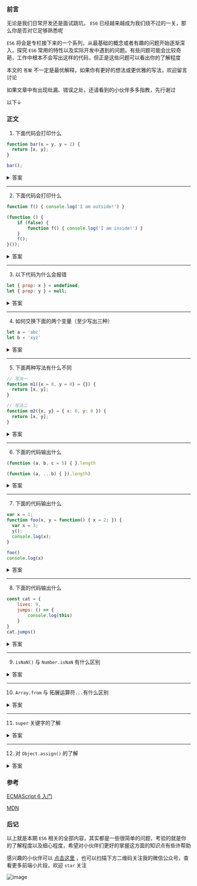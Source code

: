 ### 前言

无论是我们日常开发还是面试跳坑， `ES6` 已经越来越成为我们绕不过的一关，那么你是否对它足够熟悉呢

`ES6` 将会是专栏接下来的一个系列，从最基础的概念或者有趣的问题开始逐渐深入，探究 `ES6` 常用的特性以及实际开发中遇到的问题。有些问题可能会比较奇葩，工作中根本不会写出这样的代码，但正是这些问题可以看出你的了解程度

本文的 `答案` 不一定是最优解释，如果你有更好的想法或更优雅的写法，欢迎留言讨论

如果文章中有出现纰漏、错误之处，还请看到的小伙伴多多指教，先行谢过

以下↓

### 正文

1. 下面代码会打印什么
```js
function bar(x = y, y = 2) {
  return [x, y];
}

bar();
```

<details>

<summary>答案</summary>

报错 

`y` 在没赋值之前使用，隐藏的 **暂时性死区**

暂时性死区的本质：只要一进入当前作用域，所要使用的变量就已经存在了，但是不可获取，只有等到声明变量的那一行代码出现，才可以获取和使用该变量

</details>

---

2. 下面代码会打印什么
```js
function f() { console.log('I am outside!') }

(function () {
    if (false) {
        function f() { console.log('I am inside!') }
    }
    f();
}());
```

<details>

<summary>答案</summary>

在 `ES5` 的执行环境(比如 `IE8` )，会打印 `I am inside`，执行方式类似下面这样
```js
function f() { console.log('I am outside!') }

(function () {
    function f() { console.log('I am inside!') }
    if (false) {}
    f();
}())
```

在 `ES6` 的执行环境会报错.这是因为在 `ES6` 环境中，`if` 语句这里形成了块级作用域，在块级作用域中的函数声明类似使用 `var` 声明一个变量，只会将声明提升到所在作用域头部。所以，执行方式就类似下面这样
```js
function f() { console.log('I am outside!') }

(function () {
    var f;
    if (false) {
        function f() { console.log('I am inside!') }
    }
    f(); // 由于 f 是 undefined，所以就导致了错误
}())
```
</details>

---

3. 以下代码为什么会报错
```js
let { prop: x } = undefined;
let { prop: y } = null;
```

<details>

<summary>答案</summary>

解构赋值的规则是：只要等号右边的值不是对象或数组，就先将其转为对象。由于 `undefined` 和 `null` 无法转为对象，所以对它们进行解构赋值，都会报错

</details>

---

4. 如何交换下面的两个变量（至少写出三种）
```js
let a = 'abc'
let b = 'xyz'
```

<details>

<summary>答案</summary>

- 解构赋值
```js
[a, b] = [b, a]
```
- 变成一个对象
```js
a = {a: b, b: a}
b = a.b
a = a.a
```
- 变成一个数组
```js
a = [a, b]
b = a[0]
a = a[1]
```
- 比较骚的方式
```js
a = [b, b = a][0]
```

......

</details>

---

5. 下面两种写法有什么不同
```js
// 写法一
function m1({x = 0, y = 0} = {}) {
  return [x, y];
}

// 写法二
function m2({x, y} = { x: 0, y: 0 }) {
  return [x, y];
}
```

<details>

<summary>答案</summary>

上面的两种写法都对函数的参数设定了默认值

区别是 写法一函数参数的默认值是空对象，但是设置了对象解构赋值的默认值；写法二函数参数的默认值是一个具体的对象，但是没有设置对象解构赋值的默认值

测试方式：
```js
// 函数没有参数的情况
m1() // [0, 0]
m2() // [0, 0]

// x 和 y 都有值的情况
m1({x: 3, y: 8}) // [3, 8]
m2({x: 3, y: 8}) // [3, 8]

// x 有值，y 无值的情况
m1({x: 3}) // [3, 0]
m2({x: 3}) // [3, undefined]

// x 和 y 都无值的情况
m1({}) // [0, 0];
m2({}) // [undefined, undefined]

m1({z: 3}) // [0, 0]
m2({ z: 3 }) // [undefined, undefined]
```

</details>

--- 

6. 下面的代码输出什么
```js
(function (a, b, c = 5) { }.length

(function (a, ...b) { }).length) 
```

<details>

<summary>答案</summary>

2   1

函数参数的默认值以及 `reset` 参数 不计算在函数的 `length` 当中

</details>

--- 

7. 下面的代码输出什么
```js
var x = 1;
function foo(x, y = function() { x = 2; }) {
  var x = 3;
  y();
  console.log(x);
}

foo() 
console.log(x)
```

<details>

<summary>答案</summary>

3 1

- 函数参数和函数内部是两个不同的作用域
- 函数执行的时候，先执行函数参数，然后再执行函数体

正是由于它们是不同的作用域，而且在函数体中使用 `var` 重新声明了变量，所以后面的打印结果就是 `3`；如果没有使用 `var` 声明，而是直接这样 `x = 3` ，那么最终的打印结果就是 2

`x` 的打印结果是 `1`，作用域问题

</details>

---

8. 下面的代码输出什么
```js
const cat = {
    lives: 9,
    jumps: () => {
        console.log(this)
    }
}
cat.jumps() 
```

<details>

<summary>答案</summary>

`this` 指向全局

- 箭头函数没有 `this`
- 对象不能构成单独的作用域

所以上面代码中的 `this` 是指向全局的

</details>

---

9. `isNaN()` 与 `Number.isNaN` 有什么区别

<details>

<summary>答案</summary>

都可以用来检查一个值是否为 `NaN`

区别是 `Number.isNaN()` 不会对值进行转换，如果值不是 `Number` 类型，就直接返回 `false`

```js
isNaN(123)  // false
Number.isNaN(123) // false

isNaN(NaN) // true
Number.isNaN(NaN) // true

isNaN('abc') // true
Number.isNaN('abc') // false

```

</details>

---

10. `Array.from` 与 拓展运算符`...`有什么区别

<details>

<summary>答案</summary>

两者都可以将某些数据结构转换为数组

扩展运算符 背后调用的是遍历器接口（`Symbol.iterator`），如果一个对象没有部署这个接口，就无法转换
> 它的主要使用场景包括函数调用、复制、合并数组以及结合解构赋值生成新的数组等

`Array.from` 方法还支持类似数组的对象(任何有 `length` 属性的对象，都可以通过 `Array.from` 方法转为数组，而此时扩展运算符就无法转换)
> 它的使用场景主要是将两类对象转换为真正的数组：类似数组的对象和可遍历（`iterable`）的对象（包括 `ES6` 新增的数据结构 `Set` 和 `Map`）

另外，`Array.from` 还接收第二个参数，类似于 `map` 操作

```js
let obj = {length: 3}

Array.from(obj) // [undefined, undefined, undefined]
[...obj] // 报错：object is not iterable
```

```js
let arr = [1, 2, 3]

add(...arr) // 相当于 add(1, 2, 3)
Array.from(arr, v=> v * 2) // [2, 4, 6]
```

</details>

---

11. `super` 关键字的了解

<details>

<summary>答案</summary>

`super` 有两种使用方式

> 作为对象时：在普通方法中，指向父类的原型对象。表示原型对象时，只能用在对象的方法之中，用在其他地方都会报错

```js
const proto = {
  foo: 'hello'
};

const obj = {
  foo: 'world',
  find() {
    return super.foo;
  }
};

Object.setPrototypeOf(obj, proto); // 指定原型对象
obj.find() // "hello"
```

> 作为函数调用时：代表父类的构造函数，只能用在子类的构造函数之中，用在其他地方就会报错

在 `class` 继承时，我们需要手动指定子类的 `constructor` ，这时候 `super` 就派上了用场

```js
class A {}

class B extends A {
  constructor() {
    super();
  }
}
```

`ES6` 规定，子类的构造函数必须执行一次 `super` 函数

`super` 代表了父类 `A` 的构造函数，返回的是子类 `B` 的实例，即 `super` 内部的 `this` 指的是 `B` 的实例，因此 `super()` 在这里相当于 `A.prototype.constructor.call(this)`

</details>

---

12. 对 `Object.assign()` 的了解

<details>

<summary>答案</summary>

> `Object.assign` 方法用于**对象的合并**，将源对象(`scource`)的所有**可枚举属性**，复制到目标对象(`target`)

```js
Object.assign(target, source1, source2)
```

特点：

- 浅拷贝
- 拷贝源对象的自身属性（不拷贝继承属性），也不拷贝不可枚举的属性
- 只能进行值的复制，如果要复制的值是一个取值函数，那么将求值后再复制
```js
const source = {
  get foo() { return 1 }
};
const target = {};

Object.assign(target, source) // { foo: 1 }
```
- 如果目标对象与源对象有同名属性，或多个源对象有同名属性，则后面的属性会覆盖前面的属性
```js
let obj = {a: 1, b: 2}
let obj1 = {a: 10}

Object.assign(obj, obj1) // {a: 10, b: 2}
```
- 如果只有一个参数，`Object.assign` 会直接返回该参数
- 如果该参数不是对象，则会先转成对象，然后返回
- `undefined` 和 `null` 无法转成对象，所以如果它们作为参数，就会报错.但是如果 `undefined` 和 `null` 不在首参数，就不会报错
```js
Object.assign(undefined) // 报错
Object.assign(null) // 报错

Object.assign({}, undefined) // {}
Object.assign({}, null) // {}
```

更多用法，可参考阮大大的作品 [ECMAScript 6 入门](http://es6.ruanyifeng.com/#docs/object-methods#Object-assign)

</details>

### 参考

[ECMAScript 6 入门 ](http://es6.ruanyifeng.com/)

[MDN](https://developer.mozilla.org/zh-CN/)

### 后记

以上就是本期 `ES6` 相关的全部内容，其实都是一些很简单的问题，考验的就是你的了解程度以及细心程度，希望对小伙伴们更好的掌握这方面的知识点有些许帮助

感兴趣的小伙伴可以 [点击这里](https://github.com/ltadpoles/web-document) ，也可以扫描下方二维码关注我的微信公众号，查看更多前端小片段，欢迎 `star` 关注


![image](https://raw.githubusercontent.com/ltadpoles/web-document/master/Other/images/weChat.jpg)
